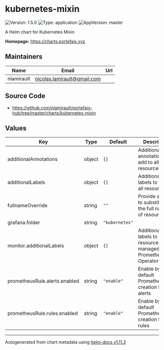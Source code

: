 # kubernetes-mixin

![Version: 1.5.0](https://img.shields.io/badge/Version-1.5.0-informational?style=flat-square) ![Type: application](https://img.shields.io/badge/Type-application-informational?style=flat-square) ![AppVersion: master](https://img.shields.io/badge/AppVersion-master-informational?style=flat-square)

A Helm chart for Kubernetes Mixin

**Homepage:** <https://charts.portefaix.xyz>

## Maintainers

| Name | Email | Url |
| ---- | ------ | --- |
| nlamirault | <nicolas.lamirault@gmail.com> |  |

## Source Code

* <https://github.com/nlamirault/portefaix-hub/tree/master/charts/kubernetes-mixin>

## Values

| Key | Type | Default | Description |
|-----|------|---------|-------------|
| additionalAnnotations | object | `{}` | Additional annotations to add to all resources |
| additionalLabels | object | `{}` | Additional labels to add to all resources |
| fullnameOverride | string | `""` | Provide a name to substitute for the full names of resources |
| grafana.folder | string | `"kubernetes"` |  |
| monitor.additionalLabels | object | `{}` | Additional labels to add to resources managed by the Prometheus Operator |
| prometheusRule.alerts.enabled | string | `"enable"` | Enable by default PrometheusRule creation for alerts |
| prometheusRule.rules.enabled | string | `"enable"` | Enable by default PrometheusRule creation for rules |

----------------------------------------------
Autogenerated from chart metadata using [helm-docs v1.11.3](https://github.com/norwoodj/helm-docs/releases/v1.11.3)

